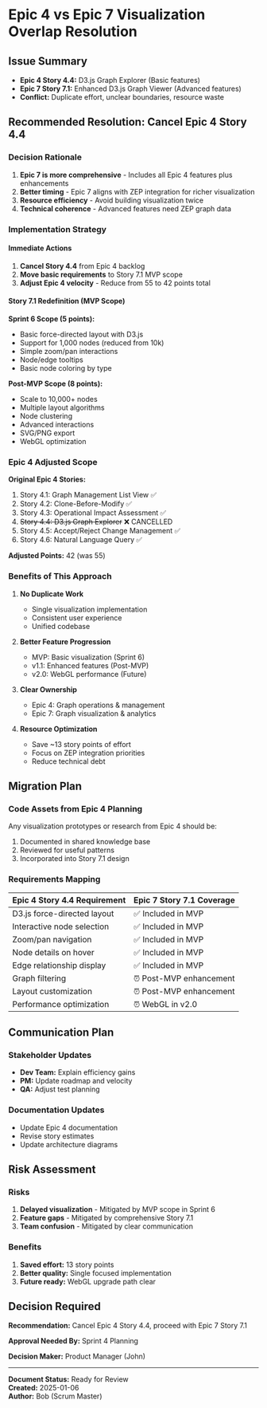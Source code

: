 # Epic 4 vs Epic 7 Visualization Overlap Resolution

## Issue Summary
- **Epic 4 Story 4.4:** D3.js Graph Explorer (Basic features)
- **Epic 7 Story 7.1:** Enhanced D3.js Graph Viewer (Advanced features)
- **Conflict:** Duplicate effort, unclear boundaries, resource waste

## Recommended Resolution: Cancel Epic 4 Story 4.4

### Decision Rationale
1. **Epic 7 is more comprehensive** - Includes all Epic 4 features plus enhancements
2. **Better timing** - Epic 7 aligns with ZEP integration for richer visualization
3. **Resource efficiency** - Avoid building visualization twice
4. **Technical coherence** - Advanced features need ZEP graph data

### Implementation Strategy

#### Immediate Actions
1. **Cancel Story 4.4** from Epic 4 backlog
2. **Move basic requirements** to Story 7.1 MVP scope
3. **Adjust Epic 4 velocity** - Reduce from 55 to 42 points total

#### Story 7.1 Redefinition (MVP Scope)

**Sprint 6 Scope (5 points):**
- Basic force-directed layout with D3.js
- Support for 1,000 nodes (reduced from 10k)
- Simple zoom/pan interactions
- Node/edge tooltips
- Basic node coloring by type

**Post-MVP Scope (8 points):**
- Scale to 10,000+ nodes
- Multiple layout algorithms
- Node clustering
- Advanced interactions
- SVG/PNG export
- WebGL optimization

### Epic 4 Adjusted Scope

**Original Epic 4 Stories:**
1. Story 4.1: Graph Management List View ✅
2. Story 4.2: Clone-Before-Modify ✅
3. Story 4.3: Operational Impact Assessment ✅
4. ~~Story 4.4: D3.js Graph Explorer~~ ❌ CANCELLED
5. Story 4.5: Accept/Reject Change Management ✅
6. Story 4.6: Natural Language Query ✅

**Adjusted Points:** 42 (was 55)

### Benefits of This Approach

1. **No Duplicate Work**
   - Single visualization implementation
   - Consistent user experience
   - Unified codebase

2. **Better Feature Progression**
   - MVP: Basic visualization (Sprint 6)
   - v1.1: Enhanced features (Post-MVP)
   - v2.0: WebGL performance (Future)

3. **Clear Ownership**
   - Epic 4: Graph operations & management
   - Epic 7: Graph visualization & analytics

4. **Resource Optimization**
   - Save ~13 story points of effort
   - Focus on ZEP integration priorities
   - Reduce technical debt

## Migration Plan

### Code Assets from Epic 4 Planning
Any visualization prototypes or research from Epic 4 should be:
1. Documented in shared knowledge base
2. Reviewed for useful patterns
3. Incorporated into Story 7.1 design

### Requirements Mapping

| Epic 4 Story 4.4 Requirement | Epic 7 Story 7.1 Coverage |
|------------------------------|---------------------------|
| D3.js force-directed layout | ✅ Included in MVP |
| Interactive node selection | ✅ Included in MVP |
| Zoom/pan navigation | ✅ Included in MVP |
| Node details on hover | ✅ Included in MVP |
| Edge relationship display | ✅ Included in MVP |
| Graph filtering | ⏰ Post-MVP enhancement |
| Layout customization | ⏰ Post-MVP enhancement |
| Performance optimization | ⏰ WebGL in v2.0 |

## Communication Plan

### Stakeholder Updates
- **Dev Team:** Explain efficiency gains
- **PM:** Update roadmap and velocity
- **QA:** Adjust test planning

### Documentation Updates
- Update Epic 4 documentation
- Revise story estimates
- Update architecture diagrams

## Risk Assessment

### Risks
1. **Delayed visualization** - Mitigated by MVP scope in Sprint 6
2. **Feature gaps** - Mitigated by comprehensive Story 7.1
3. **Team confusion** - Mitigated by clear communication

### Benefits
1. **Saved effort:** 13 story points
2. **Better quality:** Single focused implementation
3. **Future ready:** WebGL upgrade path clear

## Decision Required

**Recommendation:** Cancel Epic 4 Story 4.4, proceed with Epic 7 Story 7.1

**Approval Needed By:** Sprint 4 Planning

**Decision Maker:** Product Manager (John)

---

**Document Status:** Ready for Review  
**Created:** 2025-01-06  
**Author:** Bob (Scrum Master)
